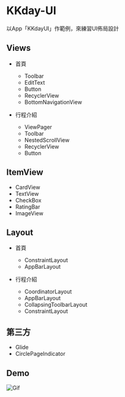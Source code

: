 # KKday-UI
以App「KKdayUI」作範例，來練習UI佈局設計

## Views
* 首頁
  * Toolbar
  * EditText
  * Button
  * RecyclerView
  * BottomNavigationView
  
* 行程介紹
  * ViewPager
  * Toolbar
  * NestedScrollView
  * RecyclerView
  * Button
  
## ItemView
* CardView
* TextView
* CheckBox
* RatingBar
* ImageView


## Layout
* 首頁
  * ConstraintLayout
  * AppBarLayout
  
* 行程介紹
  * CoordinatorLayout
  * AppBarLayout
  * CollapsingToolbarLayout
  * ConstraintLayout
  
## 第三方
* Glide
* CirclePageIndicator

## Demo
![Gif](KKdayUI_Demo.gif)
